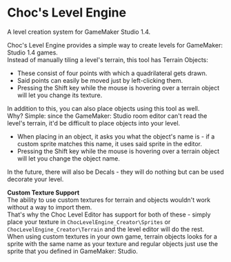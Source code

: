 # Choc's Level Engine  
A level creation system for GameMaker Studio 1.4.  


Choc's Level Engine provides a simple way to create levels for GameMaker: Studio 1.4 games.  
Instead of manually tiling a level's terrain, this tool has Terrain Objects: 
+ These consist of four points with which a quadrilateral gets drawn.
+ Said points can easily be moved just by left-clicking them.
+ Pressing the Shift key while the mouse is hovering over a terrain object will let you change its texture.

In addition to this, you can also place objects using this tool as well.  
Why? Simple: since the GameMaker: Studio room editor can't read the level's terrain, it'd be difficult to place objects into your level.
+ When placing in an object, it asks you what the object's name is - if a custom sprite matches this name, it uses said sprite in the editor.
+ Pressing the Shift key while the mouse is hovering over a terrain object will let you change the object name.

In the future, there will also be Decals - they will do nothing but can be used decorate your level.


**Custom Texture Support**  
The ability to use custom textures for terrain and objects wouldn't work without a way to import them.  
That's why the Choc Level Editor has support for both of these - simply place your texture in `ChocLevelEngine_Creator\Sprites` or `ChocLevelEngine_Creator\Terrain` and the level editor will do the rest.  
When using custom textures in your own game, terrain objects looks for a sprite with the same name as your texture and regular objects just use the sprite that you defined in GameMaker: Studio.
